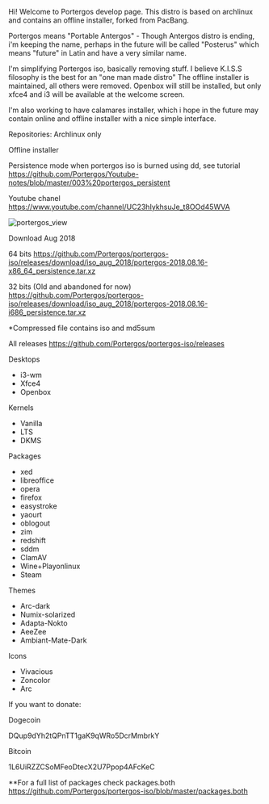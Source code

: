 Hi! Welcome to Portergos develop page. This distro is based on archlinux and contains an offline installer, forked from PacBang.

Portergos means "Portable Antergos" - Though Antergos distro is ending, i'm keeping the name, perhaps in the future will be called "Posterus" which means "future" in Latin and have a very similar name.

I'm simplifying Portergos iso, basically removing stuff. I believe K.I.S.S filosophy is the best for an "one man made distro"
The offline installer is maintained, all others were removed.
Openbox will still be installed, but only xfce4 and i3 will be available at the welcome screen.

I'm also working to have calamares installer, which i hope in the future may contain online and offline installer with a nice simple interface.

Repositories:
Archlinux only

Offline installer

Persistence mode when portergos iso is burned using dd, see tutorial
https://github.com/Portergos/Youtube-notes/blob/master/003%20portergos_persistent


Youtube chanel
https://www.youtube.com/channel/UC23hIykhsuJe_t8OOd45WVA


![portergos_view](https://user-images.githubusercontent.com/18373928/34307317-ac1e4168-e72e-11e7-98b6-63afaf38c418.png)

Download Aug 2018


64 bits
https://github.com/Portergos/portergos-iso/releases/download/iso_aug_2018/portergos-2018.08.16-x86_64_persistence.tar.xz


32 bits (Old and abandoned for now)
https://github.com/Portergos/portergos-iso/releases/download/iso_aug_2018/portergos-2018.08.16-i686_persistence.tar.xz


*Compressed file contains iso and md5sum


All releases
https://github.com/Portergos/portergos-iso/releases


Desktops
- i3-wm
- Xfce4
- Openbox

Kernels
- Vanilla
- LTS
- DKMS


Packages
- xed
- libreoffice
- opera
- firefox
- easystroke
- yaourt
- oblogout
- zim
- redshift
- sddm
- ClamAV
- Wine+Playonlinux
- Steam

Themes
- Arc-dark
- Numix-solarized
- Adapta-Nokto
- AeeZee
- Ambiant-Mate-Dark

Icons
- Vivacious
- Zoncolor
- Arc

If you want to donate:


Dogecoin


DQup9dYh2tQPnTT1gaK9qWRo5DcrMmbrkY


Bitcoin


1L6UiRZZCSoMFeoDtecX2U7Ppop4AFcKeC


**For a full list of packages check packages.both https://github.com/Portergos/portergos-iso/blob/master/packages.both
